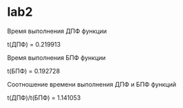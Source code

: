 # lab2
Время выполнения ДПФ функции

t(ДПФ) = 0.219913

Время выполнения БПФ функции

t(БПФ) = 0.192728

Соотношение времени выполнения ДПФ и БПФ функций

t(ДПФ)/t(БПФ)  = 1.141053

